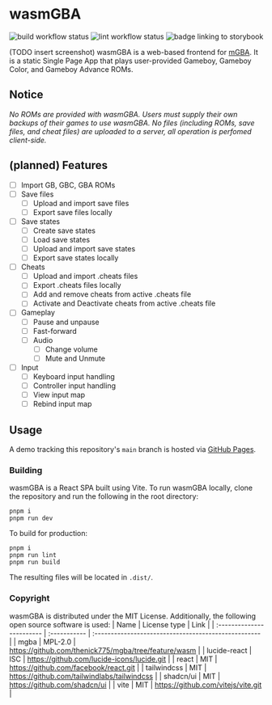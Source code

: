 # wasmGBA
![build workflow status](https://img.shields.io/github/actions/workflow/status/ethanl21/wasmgba/deploy.yml)
![lint workflow status](https://img.shields.io/github/actions/workflow/status/ethanl21/wasmgba/lint.yml?label=lint)
![badge linking to storybook](https://img.shields.io/badge/Storybook-ff4785?logo=storybook&logoColor=white&labelColor=gray&color=ff4785&link=https%3A%2F%2Fethanl21.github.io%2FwasmGBA%2Fstorybook)


(TODO insert screenshot)
wasmGBA is a web-based frontend for [mGBA](https://github.com/mgba-emu/mgba). It is a static Single Page App that plays user-provided Gameboy, Gameboy Color, and Gameboy Advance ROMs.
## Notice
*No ROMs are provided with wasmGBA. Users must supply their own backups of their games to use wasmGBA. No files (including ROMs, save files, and cheat files) are uploaded to a server, all operation is perfomed client-side.*
## (planned) Features
 - [ ] Import GB, GBC, GBA ROMs
 - [ ] Save files
	 - [ ] Upload and import save files
	 - [ ] Export save files locally
 - [ ] Save states
	- [ ] Create save states
	- [ ] Load save states
	- [ ] Upload and import save states
	- [ ] Export save states locally
 - [ ] Cheats
	 - [ ] Upload and import .cheats files
	 - [ ] Export .cheats files locally
	 - [ ] Add and remove cheats from active .cheats file
	 - [ ] Activate and Deactivate cheats from active .cheats file
 - [ ] Gameplay
	 - [ ] Pause and unpause
	 - [ ] Fast-forward
	 - [ ] Audio
		 - [ ] Change volume
		 - [ ] Mute and Unmute
 - [ ] Input
	- [ ] Keyboard input handling
	- [ ] Controller input handling
	- [ ] View input map
	- [ ] Rebind input map
## Usage
A demo tracking this repository's `main` branch is hosted via [GitHub Pages](https://ethanl21.github.io/wasmGBA/).
### Building
wasmGBA is a React SPA built using Vite. To run wasmGBA locally, clone the repository and run the following in the root directory:
```
pnpm i
pnpm run dev
```
  To build for production:
```
pnpm i
pnpm run lint
pnpm run build
```
The resulting files will be located in `.dist/`.
### Copyright
wasmGBA is distributed under the MIT License. Additionally, the following open source software is used:
| Name                      | License type | Link                                                 |
| :------------------------ | :----------- | :--------------------------------------------------- |
| mgba                      | MPL-2.0      | https://github.com/thenick775/mgba/tree/feature/wasm |
| lucide-react              | ISC          | https://github.com/lucide-icons/lucide.git           |
| react                     | MIT          | https://github.com/facebook/react.git                |
| tailwindcss               | MIT          | https://github.com/tailwindlabs/tailwindcss          |
| shadcn/ui                 | MIT          | https://github.com/shadcn/ui                         |
| vite                             | MIT          | https://github.com/vitejs/vite.git                             |


